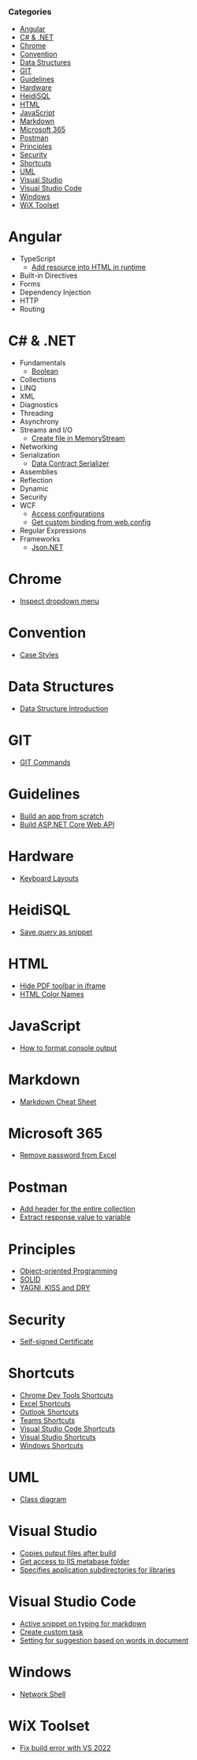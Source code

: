 ### Categories

- [Angular](#angular)
- [C# \& .NET](#c--net)
- [Chrome](#chrome)
- [Convention](#convention)
- [Data Structures](#data-structures)
- [GIT](#git)
- [Guidelines](#guidelines)
- [Hardware](#hardware)
- [HeidiSQL](#heidisql)
- [HTML](#html)
- [JavaScript](#javascript)
- [Markdown](#markdown)
- [Microsoft 365](#microsoft-365)
- [Postman](#postman)
- [Principles](#principles)
- [Security](#security)
- [Shortcuts](#shortcuts)
- [UML](#uml)
- [Visual Studio](#visual-studio)
- [Visual Studio Code](#visual-studio-code)
- [Windows](#windows)
- [WiX Toolset](#wix-toolset)

# Angular

- TypeScript
  - [Add resource into HTML in runtime](angular/typescript/add-resource-into-html-in-runtime.md)
- Built-in Directives
- Forms
- Dependency Injection
- HTTP
- Routing

# C# & .NET

- Fundamentals
  - [Boolean](csharp-dotnet/fundamentals/boolean.md)
- Collections
- LINQ
- XML
- Diagnostics
- Threading
- Asynchrony
- Streams and I/O
  - [Create file in MemoryStream](csharp-dotnet/streams-io/create-file-in-memory-stream.md)
- Networking
- Serialization
  - [Data Contract Serializer](csharp-dotnet/serialization/data-contract-serializer.md)
- Assemblies
- Reflection
- Dynamic
- Security
- WCF
  - [Access configurations](csharp-dotnet/wcf/access-configurations.md)
  - [Get custom binding from web.config](csharp-dotnet/wcf/get-custom-binding-from-web-config.md)
- Regular Expressions
- Frameworks
  - [Json.NET](csharp-dotnet/frameworks/json-dotnet.md)

# Chrome

- [Inspect dropdown menu](chrome/inspect-dropdown-menu.md)

# Convention

- [Case Styles](convention/case-styles.md)

# Data Structures

- [Data Structure Introduction](data-structures/data-structure-introduction.md)

# GIT

- [GIT Commands](git/git-commands.md)

# Guidelines

- [Build an app from scratch](guidelines/build-app-from-scratch.md)
- [Build ASP.NET Core Web API](guidelines/build-asp-dot-net-core-web-api.md)

# Hardware

- [Keyboard Layouts](hardware/keyboard-layouts.md)

# HeidiSQL

- [Save query as snippet](heidisql/save-query-as-snippet.md)

# HTML

- [Hide PDF toolbar in iframe](html/hide-pdf-toolbar-in-iframe.md)
- [HTML Color Names](html/html-color-names.md)

# JavaScript

- [How to format console output](javascript/console-log-formatting.md)

# Markdown

- [Markdown Cheat Sheet](markdown/markdown-cheat-sheet.md)

# Microsoft 365

- [Remove password from Excel](microsoft-365/remove-password-from-excel.md)

# Postman

- [Add header for the entire collection](postman/add-header-for-the-entire-collection.md)
- [Extract response value to variable](postman/extract-response-value-to-variable.md)

# Principles

- [Object-oriented Programming](principles/oop.md)
- [SOLID](principles/solid.md)
- [YAGNI, KISS and DRY](principles/yagni-kiss-dry.md)

# Security

- [Self-signed Certificate](security/self-signed-certificate.md)

# Shortcuts

- [Chrome Dev Tools Shortcuts](shortcuts/chrome-dev-tools-shortcuts.md)
- [Excel Shortcuts](shortcuts/excel-shortcuts.md)
- [Outlook Shortcuts](shortcuts/outlook-shortcuts.md)
- [Teams Shortcuts](shortcuts/teams-shortcuts.md)
- [Visual Studio Code Shortcuts](shortcuts/visual-studio-code-shortcuts.md)
- [Visual Studio Shortcuts](shortcuts/visual-studio-shortcuts.md)
- [Windows Shortcuts](shortcuts/windows-shortcuts.md)

# UML

- [Class diagram](uml/class-diagram.md)

# Visual Studio

- [Copies output files after build](visual-studio/copies-output-files-after-build.md)
- [Get access to IIS metabase folder](visual-studio/get-access-to-iis-metabase-folder.md)
- [Specifies application subdirectories for libraries](visual-studio/specifies-application-subdirectories-for-libraries.md)

# Visual Studio Code

- [Active snippet on typing for markdown](vscode/activate-snippet-on-typing-for-markdown.md)
- [Create custom task](vscode/create-custom-task.md)
- [Setting for suggestion based on words in document](vscode/settings-text-editor-suggestions.md)

# Windows

- [Network Shell](windows/network-shell.md)

# WiX Toolset

- [Fix build error with VS 2022](wix-toolset/fix-build-error-with-vs-2022.md)
